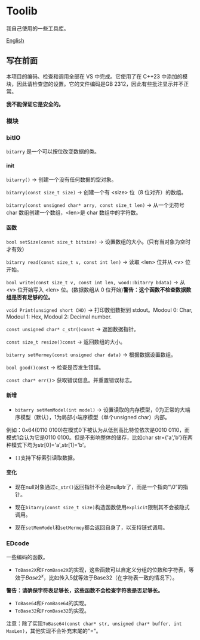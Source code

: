# Toolib
我自己使用的一些工具库。

 [English](README_en.md)

## 写在前面
本项目的编码、检查和调用全部在 VS 中完成。它使用了在 C++23 中添加的模块，因此请检查您的设置。它的文件编码是GB 2312，因此有些批注显示并不正常。

**我不能保证它是安全的。**

### 模块

### bitIO
`bitarry` 是一个可以按位改变数据的类。

#### init
`bitarry()` -> 创建一个没有任何数据的空对象。

`bitarry(const size_t size)` -> 创建一个有 \<size\> 位（8 位对齐）的数组。

`bitarry(const unsigned char* arry, const size_t len)` -> 从一个无符号 char 数组创建一个数组，\<len\>是 char 数组中的字符数。

#### 函数
`bool setSize(const size_t bitsize)` -> 设置数组的大小。(只有当对象为空时才有效）

`bitarry read(const size_t v, const int len)` -> 读取 \<len\> 位并从 \<v\> 位开始。

`bool write(const size_t v, const int len, wood::bitarry bdata)` -> 从 \<v\> 位开始写入 \<len\> 位。(数据数组从 0 位开始)**警告：这个函数不检查数据数组是否有足够的位。**

`void Print(unsigned short CHD)` -> 打印数组数据到 stdout。Modoul 0: Char, Modoul 1: Hex, Modoul 2: Decimal number.

`const unsigned char* c_str()const` -> 返回数据指针。

`const size_t resize()const` -> 返回数组的大小。

`bitarry setMermey(const unsigned char data)` -> 根据数据设置数组。

`bool good()const` -> 检查是否发生错误。

`const char* err()`> 获取错误信息。并重置错误标志。

#### 新增
* `bitarry setMemModel(int model)` -> 设置读取的内存模型，0为正常的大端序模型（默认），1为局部小端序模型（单个unsigned char）内部。

例如：0x64(0110 0100)在模式0下被认为从低到高比特位依次是0010 0110，而模式1会认为它是0110 0100。但是不影响整体的储存，比如char str={'a','b'}在两种模式下均为str\[0\]='a',str\[1\]='b'。

* `[]`支持下标索引读取数据。

#### 变化
* 现在null对象通过`c_str()`返回指针不会是nullptr了，而是一个指向“\0”的指针。

* 现在`bitarry(const size_t size)`构造函数使用`explicit`限制其不会被隐式调用。

* 现在`setMemModel`和`setMermey`都会返回自身了，以支持链式调用。

### EDcode
一些编码的函数。

* `ToBase2X`和`FromBase2X`的实现，这些函数可以自定义分组的位数和字符表，等效于$Base2^x$，比如传入5就等效于Base32（在字符表一致的情况下）。

**警告：请确保字符表足够长，这些函数不会检查字符表是否足够长。**

* `ToBase64`和`FromBase64`的实现。
* `ToBase32`和`FromBase32`的实现。

注意：除了实现`ToBase64(const char* str, unsigned char* buffer, int MaxLen)`，其他实现不会补充末尾的"="。
